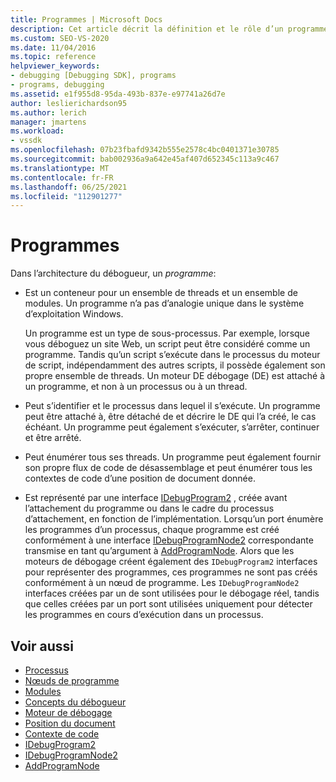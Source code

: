 ```yaml
---
title: Programmes | Microsoft Docs
description: Cet article décrit la définition et le rôle d’un programme dans l’architecture du débogueur dans Visual Studio.
ms.custom: SEO-VS-2020
ms.date: 11/04/2016
ms.topic: reference
helpviewer_keywords:
- debugging [Debugging SDK], programs
- programs, debugging
ms.assetid: e1f955d8-95da-493b-837e-e97741a26d7e
author: leslierichardson95
ms.author: lerich
manager: jmartens
ms.workload:
- vssdk
ms.openlocfilehash: 07b23fbafd9342b555e2578c4bc0401371e30785
ms.sourcegitcommit: bab002936a9a642e45af407d652345c113a9c467
ms.translationtype: MT
ms.contentlocale: fr-FR
ms.lasthandoff: 06/25/2021
ms.locfileid: "112901277"
---
```

# <a name="programs"></a>Programmes
Dans l’architecture du débogueur, un *programme*:

- Est un conteneur pour un ensemble de threads et un ensemble de modules. Un programme n’a pas d’analogie unique dans le système d’exploitation Windows.

     Un programme est un type de sous-processus. Par exemple, lorsque vous déboguez un site Web, un script peut être considéré comme un programme. Tandis qu’un script s’exécute dans le processus du moteur de script, indépendamment des autres scripts, il possède également son propre ensemble de threads. Un moteur DE débogage (DE) est attaché à un programme, et non à un processus ou à un thread.

- Peut s’identifier et le processus dans lequel il s’exécute. Un programme peut être attaché à, être détaché de et décrire le DE qui l’a créé, le cas échéant. Un programme peut également s’exécuter, s’arrêter, continuer et être arrêté.

- Peut énumérer tous ses threads. Un programme peut également fournir son propre flux de code de désassemblage et peut énumérer tous les contextes de code d’une position de document donnée.

- Est représenté par une interface [IDebugProgram2](../../extensibility/debugger/reference/idebugprogram2.md) , créée avant l’attachement du programme ou dans le cadre du processus d’attachement, en fonction de l’implémentation. Lorsqu’un port énumère les programmes d’un processus, chaque programme est créé conformément à une interface [IDebugProgramNode2](../../extensibility/debugger/reference/idebugprogramnode2.md) correspondante transmise en tant qu’argument à [AddProgramNode](../../extensibility/debugger/reference/idebugportnotify2-addprogramnode.md). Alors que les moteurs de débogage créent également des `IDebugProgram2` interfaces pour représenter des programmes, ces programmes ne sont pas créés conformément à un nœud de programme. Les `IDebugProgramNode2` interfaces créées par un de sont utilisées pour le débogage réel, tandis que celles créées par un port sont utilisées uniquement pour détecter les programmes en cours d’exécution dans un processus.

## <a name="see-also"></a>Voir aussi
- [Processus](../../extensibility/debugger/processes.md)
- [Nœuds de programme](../../extensibility/debugger/program-nodes.md)
- [Modules](../../extensibility/debugger/modules.md)
- [Concepts du débogueur](../../extensibility/debugger/debugger-concepts.md)
- [Moteur de débogage](../../extensibility/debugger/debug-engine.md)
- [Position du document](../../extensibility/debugger/document-position.md)
- [Contexte de code](../../extensibility/debugger/code-context.md)
- [IDebugProgram2](../../extensibility/debugger/reference/idebugprogram2.md)
- [IDebugProgramNode2](../../extensibility/debugger/reference/idebugprogramnode2.md)
- [AddProgramNode](../../extensibility/debugger/reference/idebugportnotify2-addprogramnode.md)
